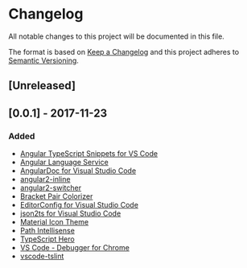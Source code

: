 # Changelog
All notable changes to this project will be documented in this file.

The format is based on [Keep a Changelog](http://keepachangelog.com/en/1.0.0/)
and this project adheres to [Semantic Versioning](http://semver.org/spec/v2.0.0.html).

## [Unreleased]

## [0.0.1] - 2017-11-23
### Added
- [Angular TypeScript Snippets for VS Code](https://marketplace.visualstudio.com/items?itemName=johnpapa.Angular2)
- [Angular Language Service](https://marketplace.visualstudio.com/items?itemName=Angular.ng-template)
- [AngularDoc for Visual Studio Code](https://marketplace.visualstudio.com/items?itemName=AngularDoc.angulardoc-vscode)
- [angular2-inline](https://marketplace.visualstudio.com/items?itemName=natewallace.angular2-inline)
- [angular2-switcher](https://marketplace.visualstudio.com/items?itemName=infinity1207.angular2-switcher)
- [Bracket Pair Colorizer](https://marketplace.visualstudio.com/items?itemName=CoenraadS.bracket-pair-colorizer)
- [EditorConfig for Visual Studio Code](https://marketplace.visualstudio.com/items?itemName=EditorConfig.EditorConfig)
- [json2ts for Visual Studio Code](https://marketplace.visualstudio.com/items?itemName=GregorBiswanger.json2ts)
- [Material Icon Theme](https://marketplace.visualstudio.com/items?itemName=PKief.material-icon-theme)
- [Path Intellisense](https://marketplace.visualstudio.com/items?itemName=christian-kohler.path-intellisense)
- [TypeScript Hero](https://marketplace.visualstudio.com/items?itemName=rbbit.typescript-hero)
- [VS Code - Debugger for Chrome ](https://marketplace.visualstudio.com/items?itemName=msjsdiag.debugger-for-chrome)
- [vscode-tslint](https://marketplace.visualstudio.com/items?itemName=eg2.tslint)